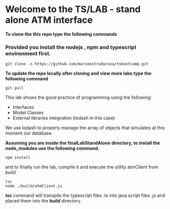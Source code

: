 # Welcome to the TS/LAB - stand alone ATM interface

**To clone the this repo type the following commands**
### Provided you install the nodejs , npm and typescript environment first.

```
git clone -s https://github.com/marioestradarosa/tsbootcamp.git
```

**To update the repo locally after cloning and view more labs 
  type the following command**

```
git pull
```
This lab shows the good practice of programming using the following:
 
- Interfaces 
- Model Classes
- External libraries integration (lodash in this case)

We use lodash to properly manage the array of objects that simulates at this moment our database.  

**Assuming you are inside the finalLabStandAlone directory,
to install the node_modules use the following command.**

```
npm install
```

and to finally run the lab, compile it and execute the utility atmClient from build

```
tsc
node ./build/atmClient.js
```

***tsc*** command will transpile the typescript files .ts into java script files .js and placed them into the ***build*** directory.



